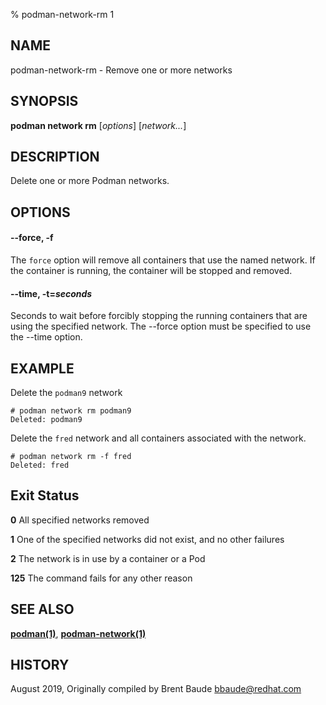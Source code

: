% podman-network-rm 1

## NAME

podman\-network\-rm - Remove one or more networks

## SYNOPSIS

**podman network rm** [*options*] [*network...*]

## DESCRIPTION

Delete one or more Podman networks.

## OPTIONS

#### **--force**, **-f**

The `force` option will remove all containers that use the named network. If the container is
running, the container will be stopped and removed.

#### **--time**, **-t**=_seconds_

Seconds to wait before forcibly stopping the running containers that are using the specified network. The --force option must be specified to use the --time option.

## EXAMPLE

Delete the `podman9` network

```
# podman network rm podman9
Deleted: podman9
```

Delete the `fred` network and all containers associated with the network.

```
# podman network rm -f fred
Deleted: fred
```

## Exit Status

**0** All specified networks removed

**1** One of the specified networks did not exist, and no other failures

**2** The network is in use by a container or a Pod

**125** The command fails for any other reason

## SEE ALSO

**[podman(1)](podman.md)**, **[podman-network(1)](podman-network.md)**

## HISTORY

August 2019, Originally compiled by Brent Baude <bbaude@redhat.com>
